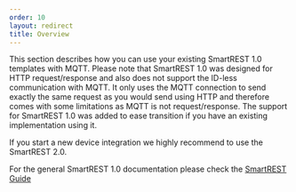```yaml
---
order: 10
layout: redirect
title: Overview
---
```


This section describes how you can use your existing SmartREST 1.0 templates with MQTT.
Please note that SmartREST 1.0 was designed for HTTP request/response and also does not support the ID-less communication with MQTT.
It only uses the MQTT connection to send exactly the same request as you would send using HTTP and therefore comes with some limitations as MQTT is not request/response.
The support for SmartREST 1.0 was added to ease transition if you have an existing implementation using it.

If you start a new device integration we highly recommend to use the SmartREST 2.0.

For the general SmartREST 1.0 documentation please check the [SmartREST Guide](/guides/rest/smartrest)
